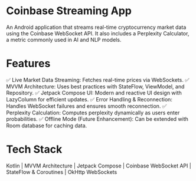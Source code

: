 # Coinbase Streaming App
An Android application that streams real-time cryptocurrency market data using the Coinbase WebSocket API.
It also includes a Perplexity Calculator, a metric commonly used in AI and NLP models.

# Features
✅ Live Market Data Streaming: Fetches real-time prices via WebSockets.
✅ MVVM Architecture: Uses best practices with StateFlow, ViewModel, and Repository.
✅ Jetpack Compose UI: Modern and reactive UI design with LazyColumn for efficient updates.
✅ Error Handling & Reconnection: Handles WebSocket failures and ensures smooth reconnection.
✅ Perplexity Calculation: Computes perplexity dynamically as users enter probabilities.
✅ Offline Mode (Future Enhancement): Can be extended with Room database for caching data.

# Tech Stack
Kotlin | MVVM Architecture | Jetpack Compose | Coinbase WebSocket API | StateFlow & Coroutines | OkHttp WebSockets 
